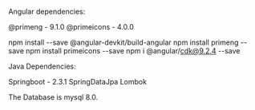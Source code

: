 Angular dependencies:

@primeng - 9.1.0
@primeicons - 4.0.0

npm install --save @angular-devkit/build-angular
npm install primeng --save
npm install primeicons --save
npm i @angular/cdk@9.2.4 --save


Java Dependencies:

Springboot - 2.3.1
SpringDataJpa
Lombok

The Database is mysql 8.0.


